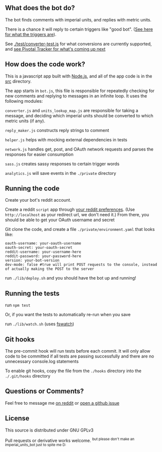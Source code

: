 What does the bot do?
---
The bot finds comments with imperial units, and replies with metric units.

There is a chance it will reply to certain triggers like "good bot". ([See here for what the triggers are](https://github.com/cannawen/metric_units_reddit_bot/blob/master/test/sass-test.js)).

See [./test/converter-test.js](https://github.com/cannawen/metric_units_reddit_bot/blob/master/test/converter-test.js) for what conversions are currently supported, and [see Pivotal Tracker for what's coming up next](https://www.pivotaltracker.com/n/projects/2091572)


How does the code work?
---
This is a javascript app built with [Node.js](https://nodejs.org/en/), and all of the app code is in the [src](https://github.com/cannawen/metric_units_reddit_bot/tree/master/src) directory.

The app starts in `bot.js`, this file is responsible for repeatedly checking for new comments and replying to messages in an infinite loop. It uses the following modules:

`converter.js` and `units_lookup_map.js` are responsible for taking a message, and deciding which imperial units should be converted to which metric units (if any).

`reply_maker.js` constructs reply strings to comment

`helper.js` helps with mocking external dependencies in tests

`network.js` handles get, post, and OAuth network requests and parses the responses for easier consumption

`sass.js` creates sassy responses to certain trigger words

`analytics.js` will save events in the `./private` directory


Running the code
---
Create your bot's reddit account.

Create a reddit `script` app through [your reddit preferences](https://www.reddit.com/prefs/apps). (Use `http://localhost` as your redirect url, we don't need it.) From there, you should be able to get your OAuth username and secret

Git clone the code, and create a file `./private/environment.yaml` that looks like:
```
oauth-username: your-oauth-username
oauth-secret: your-oauth-secret
reddit-username: your-username-here
reddit-password: your-password-here
version: your-bot-version
dev-mode: false #true will print POST requests to the console, instead of actually making the POST to the server
```
run `./lib/deploy.sh` and you should have the bot up and running!


Running the tests
---
run `npm test`

Or, if you want the tests to automatically re-run when you save

run `./lib/watch.sh` (uses [fswatch](https://github.com/emcrisostomo/fswatch))


Git hooks
---
The pre-commit hook will run tests before each commit. It will only allow code to be committed if all tests are passing successfully and there are no unnecessary console.log statements

To enable git hooks, copy the file from the `./hooks` directory into the `./.git/hooks` directory


Questions or Comments?
---
Feel free to message me [on reddit](https://www.reddit.com/message/compose?to=cannawen&subject=metric%20units%20bot&message=I%20think%20your%20bot%20is) or [open a github issue](https://github.com/cannawen/metric_units_reddit_bot/issues/new)


License
---
This source is distributed under GNU GPLv3

Pull requests or derivative works welcome. <sup>but please don't make an imperial_units_bot just to spite me D:</sup>

